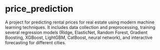 # price_prediction
A project for predicting rental prices for real estate using modern machine learning techniques. It includes data collection and preprocessing, training several regression models (Ridge, ElasticNet, Random Forest, Gradient Boosting, XGBoost, LightGBM, CatBoost, neural network), and interactive forecasting for different cities.
